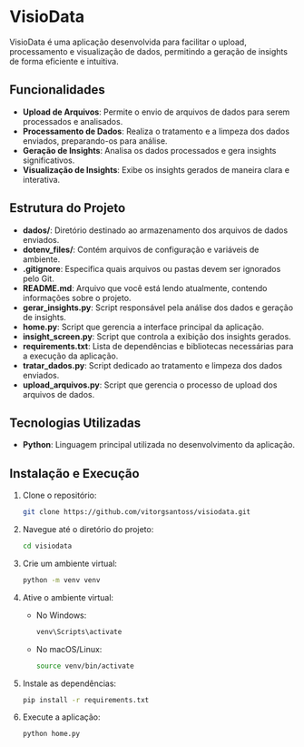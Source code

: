
# VisioData

VisioData é uma aplicação desenvolvida para facilitar o upload, processamento e visualização de dados, permitindo a geração de insights de forma eficiente e intuitiva.

## Funcionalidades

- **Upload de Arquivos**: Permite o envio de arquivos de dados para serem processados e analisados.
- **Processamento de Dados**: Realiza o tratamento e a limpeza dos dados enviados, preparando-os para análise.
- **Geração de Insights**: Analisa os dados processados e gera insights significativos.
- **Visualização de Insights**: Exibe os insights gerados de maneira clara e interativa.

## Estrutura do Projeto

- **dados/**: Diretório destinado ao armazenamento dos arquivos de dados enviados.
- **dotenv_files/**: Contém arquivos de configuração e variáveis de ambiente.
- **.gitignore**: Especifica quais arquivos ou pastas devem ser ignorados pelo Git.
- **README.md**: Arquivo que você está lendo atualmente, contendo informações sobre o projeto.
- **gerar_insights.py**: Script responsável pela análise dos dados e geração de insights.
- **home.py**: Script que gerencia a interface principal da aplicação.
- **insight_screen.py**: Script que controla a exibição dos insights gerados.
- **requirements.txt**: Lista de dependências e bibliotecas necessárias para a execução da aplicação.
- **tratar_dados.py**: Script dedicado ao tratamento e limpeza dos dados enviados.
- **upload_arquivos.py**: Script que gerencia o processo de upload dos arquivos de dados.

## Tecnologias Utilizadas

- **Python**: Linguagem principal utilizada no desenvolvimento da aplicação.

## Instalação e Execução

1. Clone o repositório:

   ```bash
   git clone https://github.com/vitorgsantoss/visiodata.git
   ```

2. Navegue até o diretório do projeto:

   ```bash
   cd visiodata
   ```

3. Crie um ambiente virtual:

   ```bash
   python -m venv venv
   ```

4. Ative o ambiente virtual:

   - No Windows:

     ```bash
     venv\Scripts\activate
     ```

   - No macOS/Linux:

     ```bash
     source venv/bin/activate
     ```

5. Instale as dependências:

   ```bash
   pip install -r requirements.txt
   ```

6. Execute a aplicação:

   ```bash
   python home.py
   ```
